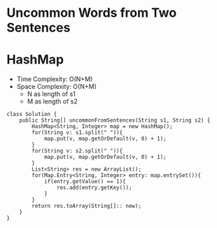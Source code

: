 # Uncommon Words from Two Sentences

# HashMap

- Time Complexity: O(N+M)
- Space Complexity: O(N+M)
  - N as length of s1
  - M as length of s2

```
class Solution {
    public String[] uncommonFromSentences(String s1, String s2) {
        HashMap<String, Integer> map = new HashMap();
        for(String v: s1.split(" ")){
            map.put(v, map.getOrDefault(v, 0) + 1);
        }
        for(String v: s2.split(" ")){
            map.put(v, map.getOrDefault(v, 0) + 1);
        }
        List<String> res = new ArrayList();
        for(Map.Entry<String, Integer> entry: map.entrySet()){
            if(entry.getValue() == 1){
                res.add(entry.getKey());
            }
        }
        return res.toArray(String[]:: new);
    }
}
```
